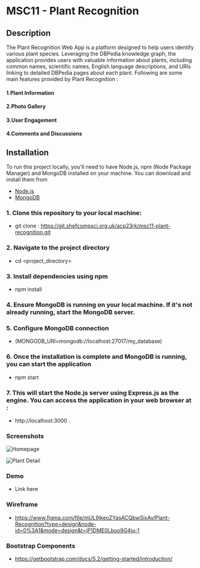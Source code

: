 # MSC11 - Plant Recognition

## Description 

The Plant Recognition Web App is a platform designed to help users identify various plant species. Leveraging the DBPedia knowledge graph, the application provides users with valuable information about plants, including common names, scientific names, English language descriptions, and URIs linking to detailed DBPedia pages about each plant. Following are some main features provided by Plant Recognition : 

#### 1.Plant Information 
#### 2.Photo Gallery 
#### 3.User Engagement
#### 4.Comments and Discussions


## Installation

To run this project locally, you'll need to have Node.js, npm (Node Package Manager) and MongoDB installed on your machine. You can download and install them from 

- [Node.js](https://nodejs.org/)
- [MongoDB](https://www.mongodb.com/try/download/community)

### 1. Clone this repository to your local machine:

- git clone : <https://git.shefcompsci.org.uk/acp23rk/msc11-plant-recognition.git>

### 2. Navigate to the project directory  

- cd <project_directory>

### 3. Install dependencies using npm  

- npm install

### 4. Ensure MongoDB is running on your local machine. If it's not already running, start the MongoDB server.

### 5. Configure MongoDB connection

 - (MONGODB_URI=mongodb://localhost:27017/my_database)

### 6. Once the installation is complete and MongoDB is running, you can start the application 

- npm start

### 7. This will start the Node.js server using Express.js as the engine. You can access the application in your web browser at :
 - http://localhost:3000 .


### Screenshots 

![Homepage](screenshots/homepage.png)


![Plant Detail](screenshots/plant_detail.png)


### Demo 

- Link here

### Wireframe

- https://www.figma.com/file/mUL9jkeoZYasACQbwSixAv/Plant-Recognition?type=design&node-id=0%3A1&mode=design&t=jP1DME0Lbuo9G4ju-1

### Bootstrap Components

- https://getbootstrap.com/docs/5.2/getting-started/introduction/
